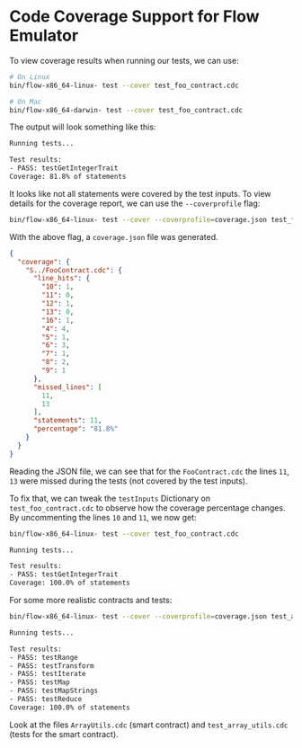 # Code Coverage Support for Flow Emulator

To view coverage results when running our tests, we can use:

```bash
# On Linux
bin/flow-x86_64-linux- test --cover test_foo_contract.cdc

# On Mac
bin/flow-x86_64-darwin- test --cover test_foo_contract.cdc
```

The output will look something like this:

```bash
Running tests...

Test results:
- PASS: testGetIntegerTrait
Coverage: 81.8% of statements
```

It looks like not all statements were covered by the test inputs. To view details for the coverage report,
we can use the `--coverprofile` flag:

```bash
bin/flow-x86_64-linux- test --cover --coverprofile=coverage.json test_foo_contract.cdc
```

With the above flag, a `coverage.json` file was generated.

```json
{
  "coverage": {
    "S../FooContract.cdc": {
      "line_hits": {
        "10": 1,
        "11": 0,
        "12": 1,
        "13": 0,
        "16": 1,
        "4": 4,
        "5": 1,
        "6": 3,
        "7": 1,
        "8": 2,
        "9": 1
      },
      "missed_lines": [
        11,
        13
      ],
      "statements": 11,
      "percentage": "81.8%"
    }
  }
}
```

Reading the JSON file, we can see that for the `FooContract.cdc` the lines `11`, `13` were missed during the tests (not covered by the test inputs).

To fix that, we can tweak the `testInputs` Dictionary on `test_foo_contract.cdc` to observe how the coverage percentage changes. By uncommenting the lines `10` and `11`, we now get:

```bash
bin/flow-x86_64-linux- test --cover test_foo_contract.cdc

Running tests...

Test results:
- PASS: testGetIntegerTrait
Coverage: 100.0% of statements
```

For some more realistic contracts and tests:

```bash
bin/flow-x86_64-linux- test --cover --coverprofile=coverage.json test_array_utils.cdc

Running tests...

Test results:
- PASS: testRange
- PASS: testTransform
- PASS: testIterate
- PASS: testMap
- PASS: testMapStrings
- PASS: testReduce
Coverage: 100.0% of statements
```

Look at the files `ArrayUtils.cdc` (smart contract) and `test_array_utils.cdc` (tests for the smart contract).
